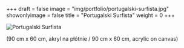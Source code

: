 +++
draft = false
image = "img/portfolio/portugalski-surfista.jpg"
showonlyimage = false
title = "Portugalski Surfista"
weight = 0
+++

![Portugalski Surfista](/img/portfolio/portugalski-surfista.jpg)

(90 cm x 60 cm, akryl na płótnie / 90 cm x 60 cm, acrylic on canvas)
